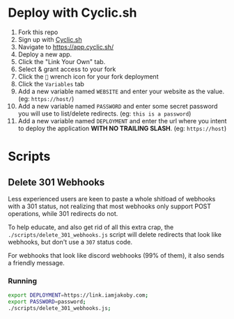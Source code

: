 # Deploy with Cyclic.sh

1. Fork this repo
1. Sign up with [Cyclic.sh](https://www.cyclic.sh/)
1. Navigate to https://app.cyclic.sh/
1. Deploy a new app.
1. Click the "Link Your Own" tab.
1. Select & grant access to your fork
1. Click the `🔧` wrench icon for your fork deployment
1. Click the `Variables` tab
1. Add a new variable named `WEBSITE` and enter your website as the value. (eg: `https://host/`)
1. Add a new variable named `PASSWORD` and enter some secret password you will use to list/delete redirects. (eg: `this is a password`)
1. Add a new variable named `DEPLOYMENT` and enter the url where you intent to deploy the application __WITH NO TRAILING SLASH__. (eg: `https://host`)

# Scripts

## Delete 301 Webhooks

Less experienced users are keen to paste a whole shitload of webhooks with a 301 status, not realizing that most webhooks only support POST operations, while 301 redirects do not.

To help educate, and also get rid of all this extra crap, the `./scripts/delete_301_webhooks.js` script will delete redirects that look like webhooks, but don't use a `307` status code.

For webhooks that look like discord webhooks (99% of them), it also sends a friendly message.

### Running
```bash
export DEPLOYMENT=https://link.iamjakoby.com;
export PASSWORD=password;
./scripts/delete_301_webhooks.js;
```
